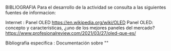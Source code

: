 BIBLIOGRAFIA
Para el desarrollo de la actividad se consulta a las siguientes fuentes de informacion:

 Internet :
 Panel OLED
 https://en.wikipedia.org/wiki/OLED
 Panel OLED: concepto y características, ¿uno de los mejores paneles del mercado?
 https://www.profesionalreview.com/2021/03/27/oled-que-es/
 
 


 Bibliografia especifica : Documentación sobre ""

